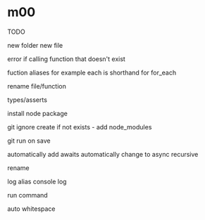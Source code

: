 ﻿# m00

TODO

new folder
new file

error if calling function that doesn't exist

fuction aliases for example each is shorthand for for_each

rename file/function

types/asserts

install node package

git ignore create if not exists - add node_modules

git run on save

automatically add awaits
automatically change to async
recursive

rename

log alias console log

run command

auto whitespace
